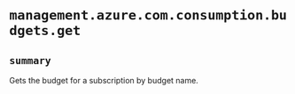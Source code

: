 # `management.azure.com.consumption.budgets.get`

## `summary`
Gets the budget for a subscription by budget name.


